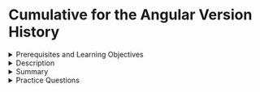 # Cumulative for the  Angular Version History
<details><summary>Prerequisites and Learning Objectives</summary>

# Prerequisites

- Sound knowledge of HTML, CSS, and JavaScript.
- The basic idea of the MVC (Model-View-Controller) architecture.
- Basic knowledge about TypeScript.


# Learning Objectives

- To understand the history of angular versions.
</details>
<details><summary>Description</summary>

# Description

## AngularJS vs Angular

- AngularJS is the first version of Angular or Angular1.X. 


The main differences between AngularJS and Angular are:

| AngularJS                                                                                     | Angular                                                |
| --------------------------------------------------------------------------------------------- | ------------------------------------------------------ |
| JavaScript based                                                                              | TypeScript based                                       |
| Uses Directives                                                                               | Uses Components                                        |
| Uses the ng-model directive for two-way binding and the ng-bind directive for one-way binding | Uses ngModel directive for one-way and two-way binding |
| MVC (model-view-controller) based framework                                                   | Component-based framework                              |
| Doesn’t provide mobile support                                                                |  Provides mobile support                               |
| Relies on third-party tools as IDE and WebStorm                                               | Uses Command Line Interface (CLI)                      |

## Major Releases

Angular 1.X or AngularJS 
  - Angular JS code is written in JavaScript and was released in 2010.
  - Last major version release is 1.7.x
  - Angular JS is now in Long Term Support(LTS) mode.

Angular 2
  - Angular 2 is written in TypeScript and was released in 2016.
  - Angular 2 is built with mobile orientation.
  - Angular 2 developers have a wide range of choices like TypeScript, ES5, ES6 and Dart to write Angular 2 code.

Angular 4
  - After Angular 2, Angular 4 is released in 2017.
  - The reason for launching Angular 4 is the version difference between @angular/core, @angular/compiler and @angular/router libraries.
  - @angular/router was in 3.X, while @angular/core and @angular/compiler are in 2.X. by the time Angular 3 is released, @angular/router will be in 4.X, to avoid the confusion, Angular 3 is skipped.
  - There are not many changes between Angular 2 and Angular 4.

Angular 5
  - Build Optimizer. 
  - Angular Univeral State Transfer API and DOM support.
  - Compiler improvements
  - Internationalized pipes for currency, date and numbers.

Angular 6 
  - Angular elements
  - Component Dev Kit(CDK)
  - Angular material starter components
  - CLI Workspaces
  - Schematics

Angular 7
  - CLI Prompts
  - Angular Material and CDK
  - Virtual Scrolling
  - Drag and Drop

Angular 8
  - Differential loading by default
  - Builder APIs in CLI
  - Web Worker Support

Angular 9
  - Ivy compiler and runtime by default
  - Angular Material new component
  - Youtube Player
  - Google Maps

Angular 10
  - Date range picker
  - Warnings about common JS imports
  - New default browser configuration

Angular 11
  - Automatic font inlining

Angular 12
  - Passing context to HttpInterceptors
  - Strict mode is enabled by default

Angular 13
  - The process of creating a dynamic component is simplified.

Angular 14
  - Angular CLI auto-completion
  - Strictly typed forms
  - Standalone components


Angular 17
 - Standalone components
 - Signals
 - Model API

</details>
<details><summary>Summary</summary> 

# Summary

- Angular was initially introduced in 2010 with JavaScript.
- Angular has changed to a TypeScript-based framework from version 2 in 2016.
- Angular is continious releasing newer versions, refer the following link for more information.

     [https://angular.io/guide/releases](https://angular.io/guide/releases)
</details>
<details><summary>Practice Questions</summary>

[Practice Questions](./Quiz.gift)</details>
